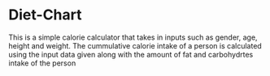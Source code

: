 # Diet-Chart

This is a simple calorie calculator that takes in inputs such as gender, age, height and weight.
The cummulative calorie intake of a person is calculated using the input data given along with the amount of fat and carbohydrtes intake of the person

